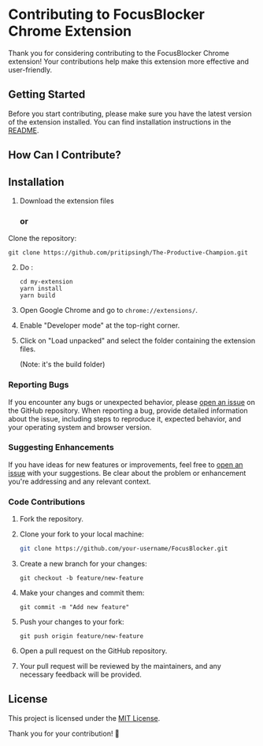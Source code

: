 # Contributing to FocusBlocker Chrome Extension

Thank you for considering contributing to the FocusBlocker Chrome extension! Your contributions help make this extension more effective and user-friendly.

## Getting Started

Before you start contributing, please make sure you have the latest version of the extension installed. You can find installation instructions in the [README](https://github.com/pritipsingh/The-Productive-Champion).

## How Can I Contribute?

## Installation

1. Download the extension files 
   ### or
 Clone the repository:

```git clone https://github.com/pritipsingh/The-Productive-Champion.git```

2. Do :
   ```
   cd my-extension
   yarn install
   yarn build
4. Open Google Chrome and go to `chrome://extensions/`.

5. Enable "Developer mode" at the top-right corner.

6. Click on "Load unpacked" and select the folder containing the extension files.

   (Note: it's the build folder)

### Reporting Bugs

If you encounter any bugs or unexpected behavior, please [open an issue](../../issues) on the GitHub repository. When reporting a bug, provide detailed information about the issue, including steps to reproduce it, expected behavior, and your operating system and browser version.

### Suggesting Enhancements

If you have ideas for new features or improvements, feel free to [open an issue](../../issues) with your suggestions. Be clear about the problem or enhancement you're addressing and any relevant context.


### Code Contributions

1. Fork the repository.

2. Clone your fork to your local machine:

   ```bash
   git clone https://github.com/your-username/FocusBlocker.git

3. Create a new branch for your changes:
   ```
   git checkout -b feature/new-feature

4. Make your changes and commit them:

   ```
   git commit -m "Add new feature"

5. Push your changes to your fork:

    ```
    git push origin feature/new-feature

6. Open a pull request on the GitHub repository.

7. Your pull request will be reviewed by the maintainers, and any necessary feedback will be provided.

## License

This project is licensed under the [MIT License](LICENSE).

Thank you for your contribution! 🚀

